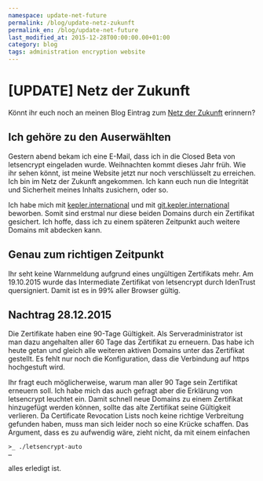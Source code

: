 ```yaml
---
namespace: update-net-future
permalink: /blog/update-netz-zukunft
permalink_en: /blog/update-net-future
last_modified_at: 2015-12-28T00:00:00.00+01:00
category: blog
tags: administration encryption website
---
```


# [UPDATE] Netz der Zukunft

Könnt ihr euch noch an meinen Blog Eintrag zum [Netz der Zukunft][net-future] erinnern?

[net-future]: /blog/netz-zukunft

## Ich gehöre zu den Auserwählten

Gestern abend bekam ich eine E-Mail, dass ich in die Closed Beta von letsencrypt eingeladen wurde.
Weihnachten kommt dieses Jahr früh.
Wie ihr sehen könnt, ist meine Website jetzt nur noch verschlüsselt zu erreichen.
Ich bin im Netz der Zukunft angekommen.
Ich kann euch nun die Integrität und Sicherheit meines Inhalts zusichern, oder so.

Ich habe mich mit [kepler.international][kepler] und mit [git.kepler.international][git] beworben.
Somit sind erstmal nur diese beiden Domains durch ein Zertifikat gesichert.
Ich hoffe, dass ich zu einem späteren Zeitpunkt auch weitere Domains mit abdecken kann.

[kepler]: https://kepler.international
[git]: https://git.kepler.international

## Genau zum richtigen Zeitpunkt

Ihr seht keine Warnmeldung aufgrund eines ungültigen Zertifikats mehr.
Am 19.10.2015 wurde das Intermediate Zertifikat von letsencrypt durch IdenTrust quersigniert.
Damit ist es in 99% aller Browser gültig.

## Nachtrag 28.12.2015

Die Zertifikate haben eine 90-Tage Gültigkeit.
Als Serveradministrator ist man dazu angehalten aller 60 Tage das Zertifikat zu erneuern.
Das habe ich heute getan und gleich alle weiteren aktiven Domains unter das Zertifikat gestellt.
Es fehlt nur noch die Konfiguration, dass die Verbindung auf https hochgestuft wird.

Ihr fragt euch möglicherweise, warum man aller 90 Tage sein Zertifikat erneuern soll.
Ich habe mich das auch gefragt aber die Erklärung von letsencrypt leuchtet ein.
Damit schnell neue Domains zu einem Zertifikat hinzugefügt werden können, sollte das alte Zertifikat seine Gültigkeit verlieren.
Da Certificate Revocation Lists noch keine richtige Verbreitung gefunden haben, muss man sich leider noch so eine Krücke schaffen.
Das Argument, dass es zu aufwendig wäre, zieht nicht, da mit einem einfachen

```ShellSession
>_ ./letsencrypt-auto
…
```

alles erledigt ist.
